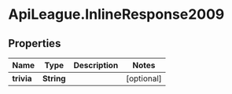 # ApiLeague.InlineResponse2009

## Properties

Name | Type | Description | Notes
------------ | ------------- | ------------- | -------------
**trivia** | **String** |  | [optional] 


